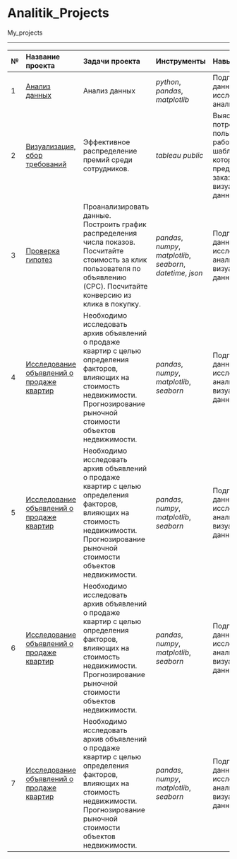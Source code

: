 # Analitik_Projects
My_projects
_________________________________________________________________________________________
|**№**| **Название проекта** | **Задачи проекта** | **Инструменты** | **Навыки** |
|:--| :---------------------- | :---------------------- | :---------------------- | :---------------------- |
| 1| [Анализ данных](https://github.com/1987igor/Analitik_Projects/blob/main/01.Analitik_Project/Final_project_variant4.ipynb) | Анализ данных|*python*, *pandas*, *matplotlib* | Подготовка данных, исследовательский анализ данных |
| 2| [Визуализация, сбор требований](https://github.com/1987igor/Analitik_Projects/blob/main/02.Collecting_requirements/dashboard.ipynb) | Эффективное распределение премий среди сотрудников.| *tableau public* | Выяснить потребности пользователя, работа с шаблоном, который предоставляет заказчик, визуализация данных |
| 3| [Проверка гипотез](https://github.com/1987igor/Analitik_Projects/blob/main/03.Project_%D0%9F%D1%80%D0%BE%D0%B2%D0%B5%D1%80%D0%BA%D0%B0_%D0%B3%D0%B8%D0%BF%D0%BE%D1%82%D0%B5%D0%B7/Proekt_proverka_gipotez.ipynb) | Проанализировать данные. Построить график распределения числа показов. Посчитайте стоимость за клик пользователя по объявлению (CPC). Посчитайте конверсию из клика в покупку.| *pandas*, *numpy*, *matplotlib*, *seaborn*, *datetime*, *json* | Подготовка данных, исследовательский анализ данных, визуализация данных |
| 4| [Исследование объявлений о продаже квартир](https://github.com/denisliv/DS_projects/blob/main/02.%20Apartments_sales_research_project/apartments_sales_research_project.ipynb) | Необходимо исследовать архив объявлений о продаже квартир с целью определения факторов, влияющих на стоимость недвижимости. Прогнозирование рыночной стоимости объектов недвижимости.| *pandas*, *numpy*, *matplotlib*, *seaborn* | Подготовка данных, исследовательский анализ данных, визуализация данных |
| 5| [Исследование объявлений о продаже квартир](https://github.com/denisliv/DS_projects/blob/main/02.%20Apartments_sales_research_project/apartments_sales_research_project.ipynb) | Необходимо исследовать архив объявлений о продаже квартир с целью определения факторов, влияющих на стоимость недвижимости. Прогнозирование рыночной стоимости объектов недвижимости.| *pandas*, *numpy*, *matplotlib*, *seaborn* | Подготовка данных, исследовательский анализ данных, визуализация данных |
| 6| [Исследование объявлений о продаже квартир](https://github.com/denisliv/DS_projects/blob/main/02.%20Apartments_sales_research_project/apartments_sales_research_project.ipynb) | Необходимо исследовать архив объявлений о продаже квартир с целью определения факторов, влияющих на стоимость недвижимости. Прогнозирование рыночной стоимости объектов недвижимости.| *pandas*, *numpy*, *matplotlib*, *seaborn* | Подготовка данных, исследовательский анализ данных, визуализация данных |
| 7| [Исследование объявлений о продаже квартир](https://github.com/denisliv/DS_projects/blob/main/02.%20Apartments_sales_research_project/apartments_sales_research_project.ipynb) | Необходимо исследовать архив объявлений о продаже квартир с целью определения факторов, влияющих на стоимость недвижимости. Прогнозирование рыночной стоимости объектов недвижимости.| *pandas*, *numpy*, *matplotlib*, *seaborn* | Подготовка данных, исследовательский анализ данных, визуализация данных |
